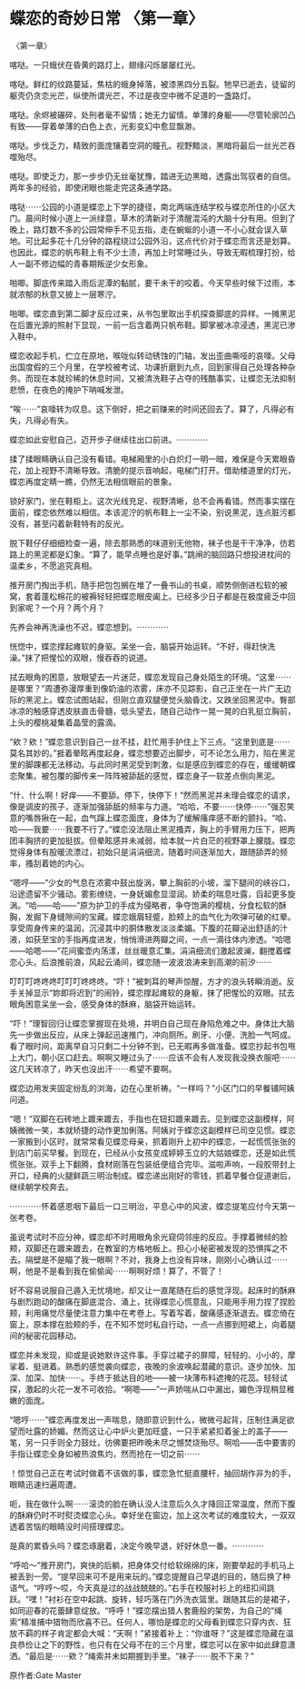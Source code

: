 # 蝶恋的奇妙日常 〈第一章〉

 〈第一章〉

喀哒。一只蛾伏在昏黄的路灯上，翅缘闪烁屡屡红光。

喀哒。鲜红的纹路蔓延，焦枯的蛾身掉落，被漆黑四分五裂。牠早已逝去，徒留的躯壳仍贪恋光芒，纵使所谓光芒，不过是夜空中微不足道的一盏路灯。

喀哒。余烬被碾碎，处刑者毫不留情；她无力留情。单薄的身躯——尽管轮廓凹凸有致——穿着单薄的白色上衣，光影变幻中愈显飘渺。

喀哒。步伐乏力，精致的面庞镶着空洞的瞳孔。视野黯淡，黑暗将最后一丝光芒吞噬殆尽。

喀哒。即使乏力，那一步步仍无丝毫犹豫，踏进无边黑暗，透露出驾驭者的自信。两年多的经验，即使闭眼也能走完这条通学路。

喀哒⋯⋯公园的小道是蝶恋上下学的捷径，南北两端连结学校与蝶恋所住的小区大门。晨间时候小道上一派绿意，草木的清新对于清醒混沌的大脑十分有用。但到了晚上，路灯数不多的公园常伸手不见五指，走在蜿蜒的小道一不小心就会误入草地。可比起多花十几分钟的路程绕过公园外沿，这点代价对于蝶恋而言还是划算。也因此，蝶恋的帆布鞋上有不少土渍，再加上时常睡过头，导致无暇梳理打扮，给人一副不修边幅的青春期叛逆少女形象。

啪唧。脚底传来踏入雨后泥潭的黏腻，要干未干的咬着。今天早些时候下过雨，本就浓郁的秋意又披上一层寒泞。

啪唧。蝶恋直到第二脚才反应过来，从书包里取出手机探查脚底的异样。一摊黑泥在后置光源的照射下显现，一前一后含着两只帆布鞋。脚掌被冰凉浸透，黑泥已渗入鞋中。

蝶恋收起手机，伫立在原地，喉咙似转动锈蚀的门轴，发出歪曲嘶哑的哀嚎。父母出国度假的三个月里，在学校被考试、功课折磨到九点，回到家得自己处理各种杂务。而现在本就珍稀的休息时间，又被清洗鞋子占夺的残酷事实，让蝶恋无法抑制悲愤，在夜色的掩护下呐喊发泄。

“唉⋯⋯”哀嚎转为叹息。这下倒好，把之前赚来的时间还回去了。算了，凡得必有失，凡得必有失。

蝶恋如此安慰自己，迈开步子继续往出口前进。⋯⋯⋯⋯

揉了揉眼睛确认自己没有看错。电梯厢里的小白炽灯一明一暗，难保是今天累眼昏花，加上视野不清晰导致。清脆的提示音响起，电梯门打开。借助楼道里的灯光，蝶恋再度定睛一瞧，仍然无法相信眼前的景象。

锁好家门，坐在鞋柜上。这次光线充足、视野清晰，总不会再看错。然而事实摆在面前，蝶恋依然难以相信。本该泥泞的帆布鞋上一尘不染，别说黑泥，连点脏污都没有，甚至闪着新鞋特有的反光。

脱下鞋仔仔细细检查一遍，除去那熟悉的味道别无他物，袜子也是干干净净，彷若路上的黑泥都是幻象。“算了，能早点睡也是好事。”跳闸的脑回路只想投进枕间的温柔乡，不愿追究真相。

推开房门掏出手机，随手把包包搁在堆了一叠书山的书桌，顺势侧倒进松软的被窝，套着蓬松棉花的被褥轻轻把蝶恋眼皮阖上。已经多少日子都是在极度疲乏中回到家呢？一个月？两个月？

先养会神再洗澡也不迟，蝶恋想到。⋯⋯⋯⋯

恍惚中，蝶恋撑起瘫软的身驱。呆坐一会，脑袋开始运转。“不好，得赶快洗澡。”抹了把惺忪的双眼，慢吞吞的说道。

拭去眼角的困意，放眼望去一片迷茫，蝶恋发现自己身处陌生的环境。“这里⋯⋯是哪里？”周遭弥漫厚重到像奶油的浓雾，床亦不见踪影，自己正坐在一片广无边际的黑泥上。蝶恋试图站起，但刚立直双腿便觉头脑昏沈，又跌坐回黑泥中。臀部冰凉的触感穿透皮肤直击骨髓，低头望去，随自己动作一晃一晃的白乳挺立胸前，上头的樱桃凝集着晶莹的露滴。

“欸？欸！”蝶恋意识到自己一丝不挂，赶忙用手护住上下三点。“这里到底是⋯⋯莫名其妙的。”捱着晕眩再度起身，蝶恋想要迈出脚步，可不论怎么用力，陷在黑泥里的脚踝都无法移动。与此同时黑泥受到刺激，似是感应到蝶恋的存在，缓缓朝蝶恋聚集。被包覆的脚传来一阵阵被舔舐的感觉，蝶恋身子一软差点倒向黑泥。

“什、什么啊！好痒——不要舔。停下，快停下！”然而黑泥并未理会蝶恋的请求，像是调皮的孩子，逐渐加强舔舐的频率与力道。“哈哈，不要⋯⋯快停⋯⋯”强忍笑意的嘴唇揪在一起，血气蹿上蝶恋面庞，身体为了缓解瘙痒感不断的颤抖。“哈、哈——我要⋯⋯我要不行了。”蝶恋没法阻止黑泥搔弄，胸上的手臂用力压下，把两团丰胸挤的更加挺拔。但晕眩感并未减弱，给本就一片白茫的视野罩上朦胧。蝶恋觉得身体有股暖流漂过，初始只是涓涓细流，随着时间逐渐加大，跟随舔弄的频率，搔刮着她的内心。

“嗯哼——”少女的气息在浓雾中鼓出旋涡，攀上胸前的小坡，溜下腿间的峡谷口，沿途遗留不少骚动。雾影缭绕，一身妩媚愈显湿润。娇柔的喘息吐露，舀起更多旋涡。“哈——哈——”原为护卫的手成为侵略者，争夺饱满的樱桃，分食松软的酥胸，发掘下身缝隙间的宝藏。蝶恋娥眉轻蹙，脸颊上的血气化为吹弹可破的红晕。享受周身传来的温润，沉浸其中的胴体散发淡淡柔媚。下腹的花瓣泌出舒适的汁液，如获至宝的手指再度进发，悄悄滑进两瓣之间，一点一滴往体内渗透。“哈嗯——哈嗯——”花间蜜壶内荡漾，丝丝暖意汇集。涓涓细流们激起波澜，翻搅着蝶恋心头。后浪推前浪，风起云涌间，蝶恋随一波波浪涛来到高潮的前汐⋯⋯

叮叮叮咚咚咚叮叮叮咚咚咚。“吓！”被刺耳的琴声惊醒，方才的浪头转瞬消逝。反手关掉显示“妳即将迟到”的闹铃，蝶恋撑起瘫软的身躯，抹了把惺忪的双眼。拭去眼角困意呆坐一会，感受身体的酥麻，脑袋开始运转。

“吓！”理智回归让蝶恋掌握现在处境，并明白自己现在身陷危难之中。身体比大脑先一步做出反应，从床上弹起迅速推门，冲向厕所。刷牙、小便、洗脸一气呵成。看了眼时间，距离早自习只剩二十分钟不到，已无暇再多做准备。蝶恋抄起书包甩上大门，朝小区口赶去。啊啊又睡过头了⋯⋯应该不会有人发现我没换衣服吧⋯⋯这几天转凉了，昨天也没出汗⋯⋯希望不要啊。

蝶恋边用发夹固定纷乱的浏海，边在心里祈祷。“一样吗？”小区门口的早餐铺阿姨问道。

“嗯！”双脚在石砖地上踱来踱去，手指也在钮扣踱来踱去。见到蝶恋这副模样，阿姨微微一笑，本就矫捷的动作更加俐落。阿姨对于蝶恋这副模样已司空见惯。蝶恋一家搬到小区时，就常常看见蝶恋母亲，抓着刚升上初中的蝶恋，一起慌慌张张的到店门前买早餐。到现在，已经从小女孩变成婷婷玉立的大姑娘蝶恋，还是如此慌慌张张。双手上下翻腾，食材刚落在包装纸便组合完毕。滋啦声响，一段胶带封上开口，经典的火腿鲜蔬三明治制成。蝶恋递出刚好的零钱，抓着早餐仓促道谢后，继续朝学校奔去。

⋯⋯⋯⋯怀着感恩咽下最后一口三明治，平息心中的风波，蝶恋提笔应付今天第一张考卷。

虽说考试时不应分神，蝶恋却不时用眼角余光窥伺邻座的反应。手撑着微倾的脸颊，双脚还在踱来踱去，在教室的方格地板上。担心小秘密被发现的恐惧挥之不去。隔壁是不是瞄了我一眼啊？不对，我身上也没有异味，刚刚小心确认过⋯⋯啊，他是不是看到我在偷偷闻⋯⋯啊啊好烦！算了，不管了！

好不容易说服自己遁入无忧境地，却又让一直尾随在后的感觉浮现。起床时的酥麻与剧烈跑动的酸痛在脚底混合、涌上，扰得蝶恋心慌意乱，只能用手用力捏了捏脸颊，利用痛觉尽量使注意力集中在考卷上。写着写着，酸痛感逐渐退去。蝶恋倚在窗上，原本撑在脸颊的手，在不知不觉时私自行动，一点一点挪到短裙上，向着腿间的秘密花园移动。

蝶恋并未发现，抑或是说她默许这件事。手穿过裙子的屏障，轻轻的、小小的，摩挲着、挺进着。熟悉的感觉袭向蝶恋，夜晚的余波唤起潜藏的意识。逐步加快、加深、加深、加快⋯⋯。手终于抵达目的地——被一块薄布料遮掩的花蕊。轻轻试探，激起的火花一发不可收拾。“啊嗯——”一声娇喘从口中漏出，媚色浮现稍显稚嫩的面庞。

“嗯哼⋯⋯”蝶恋再度发出一声喘息，随即意识到什么，微微弓起背，压制住满足欲望而吐露的娇媚。然而这让心中炉火更加旺盛，一只手紧紧扣着釜上的盖子——笔，另一只手则全力鼓灶，彷佛要把昨晚未尽之憾焚烧殆尽。啊哈——击中要害的手指让蝶恋全身如被热浪焦灼，然而抢在一切之前⋯⋯

！惊觉自己正在考试时做着不该做的事，蝶恋急忙挺直腰杆，抽回胡作非为的手，眼睛迅速扫遍周遭。

呃，我在做什么啊⋯⋯滚烫的脸在确认没人注意后久久才降回正常温度，然而下腹的酥麻仍时不时熨烫蝶恋心头。幸好坐在窗边，加上这次考试的难度较大，一双双透着苦恼的眼睛没时间搭理蝶恋。

是真的累昏头吗？蝶恋琢磨着，决定今晚早退，好好休息一番。⋯⋯⋯⋯

“呼哈～”推开房门，爽快的后躺，把身体交付给软绵绵的床，刚要举起的手机马上被丢到一旁。“提早回来可不是用来玩的。”蝶恋提醒自己早退的目的，随后换了种语气。“哼哼～哎，今天真是过的战战兢兢的。”右手在校服衬衫上的纽扣间跳跃。“嘿！”衬衫在空中起跳、旋转，轻巧落在门外洗衣篮里。跟随其后的是裙子，如同迎春的花蕾肆意绽放。“呼呼！”蝶恋摆出猎人套鹿般的架势，为自己的“绳索”精准捕中猎物而欣喜不已。任何人，哪怕是蝶恋的父母看到蝶恋只穿内衣、狂放不羁的样子肯定都会大喊：“天啊！”紧接着补上：“你谁呀？”这是蝶恋隐藏在温良恭俭让之下的野性，也只有在父母不在的三个月里，蝶恋可以在家中如此肆意潇洒。“最后是⋯⋯欸？”绳索并未如期握到手里。“袜子⋯⋯脱不下来？”

原作者:Gate Master